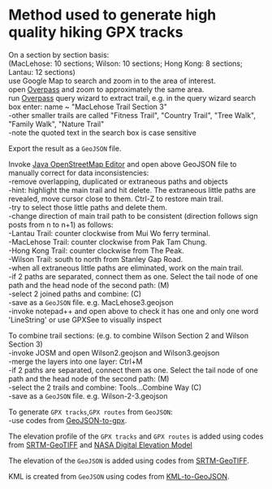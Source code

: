 # Method used to generate high quality hiking GPX tracks<br>
On a section by section basis:
<br>(MacLehose: 10 sections; Wilson: 10 sections; Hong Kong: 8 sections; Lantau: 12 sections)
<br>use Google Map to search and zoom in to the area of interest. 
<br>open [Overpass](https://www.overpass-turbo.eu) and zoom to approximately the same area.
<br>run [Overpass](https://www.overpass-turbo.eu) query wizard to extract trail, e.g. in the query wizard search box enter: name ~ "MacLehose Trail Section 3"
<br>-other smaller trails are called "Fitness Trail", "Country Trail", "Tree Walk", "Family Walk", "Nature Trail"
<br>-note the quoted text in the search box is case sensitive

Export the result as a `GeoJSON` file.

Invoke [Java OpenStreetMap Editor](https://josm.openstreetmap.de/) and open above GeoJSON file to manually correct for data inconsistencies:
<br>-remove overlapping, duplicated or extraneous paths and objects
<br>-hint: highlight the main trail and hit delete. The extraneous little paths are revealed, move cursor close to them. Ctrl-Z to restore main trail.
<br>-try to select those little paths and delete them.
<br>-change direction of main trail path to be consistent (direction follows sign posts from n to n+1) as follows:
<br>-Lantau Trail: counter clockwise from Mui Wo ferry terminal. 
<br>-MacLehose Trail: counter clockwise from Pak Tam Chung.
<br>-Hong Kong Trail: counter clockwise from The Peak. 
<br>-Wilson Trail: south to north from Stanley Gap Road.
<br>-when all extraneous little paths are eliminated, work on the main trail.
<br>-if 2 paths are separated, connect them as one. Select the tail node of one path and the head node of the second path: (M)
<br>-select 2 joined paths and combine: (C) 
<br>-save as a `GeoJSON` file. e.g. MacLehose3.geojson
<br>-invoke notepad++ and open above to check it has one and only one word 'LineString' or use GPXSee to visually inspect

To combine trail sections: (e.g. to combine Wilson Section 2 and Wilson Section 3)
<br>-invoke JOSM and open Wilson2.geojson and Wilson3.geojson
<br>-merge the layers into one layer: Ctrl+M
<br>-if 2 paths are separated, connect them as one. Select the tail node of one path and the head node of the second path: (M)
<br>-select the 2 trails and combine: Tools...Combine Way (C)
<br>-save as a `GeoJSON` file. e.g. Wilson-2-3.geojson

To generate `GPX tracks`,`GPX routes` from `GeoJSON`:
<br>-use codes from [GeoJSON-to-gpx](https://github.com/nicholas-fong/GeoJSON-to-gpx). 

The elevation profile of the `GPX tracks` and `GPX routes` is added using codes from [SRTM-GeoTIFF](https://github.com/nicholas-fong/SRTM-GeoTIFF) and [NASA Digital Elevation Model](https://earthdata.nasa.gov/learn/articles/new-aster-gdem)

The elevation of the `GeoJSON` is added using codes from [SRTM-GeoTIFF](https://github.com/nicholas-fong/SRTM-GeoTIFF). 

KML is created from `GeoJSON` using codes from [KML-to-GeoJSON](https://github.com/nicholas-fong/KML-to-geoJSON).
